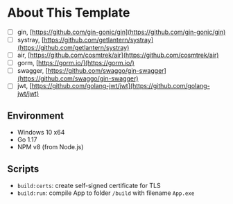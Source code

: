 # About This Template

- [ ] gin, [https://github.com/gin-gonic/gin](https://github.com/gin-gonic/gin)
- [ ] systray, [https://github.com/getlantern/systray](https://github.com/getlantern/systray)
- [ ] air, [https://github.com/cosmtrek/air](https://github.com/cosmtrek/air)
- [ ] gorm, [https://gorm.io/](https://gorm.io/)
- [ ] swagger, [https://github.com/swaggo/gin-swagger](https://github.com/swaggo/gin-swagger)
- [ ] jwt, [https://github.com/golang-jwt/jwt](https://github.com/golang-jwt/jwt)

## Environment

- Windows 10 x64
- Go 1.17
- NPM v8 (from Node.js)

## Scripts

- `build:certs`: create self-signed certificate for TLS
- `build:run`: compile App to folder `/build` with filename `App.exe`

